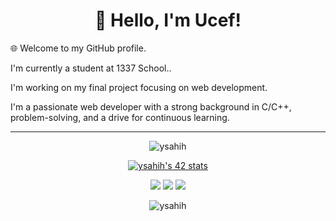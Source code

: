 <h1 align="center">👋 Hello, I'm Ucef!</h1>

🌐 Welcome to my GitHub profile. 

I'm currently a student at 1337 School..

I'm working on my final project focusing on web development.

I'm a passionate web developer with a strong background in C/C++, problem-solving, and a drive for continuous learning.

---

<p align="center"> <img src="https://komarev.com/ghpvc/?username=ysahih&label=Profile%20views&color=0e75b6&style=flat" alt="ysahih" /> </p>

<div align="center"><a href="https://github.com/oakoudad/badge42"><img src="https://badge.mediaplus.ma/darkblue/ysahih" alt="ysahih's 42 stats" /></a></div>

<p align="center">
    <a href="https://www.linkedin.com/in/youssef-sahih/"><img src="https://img.shields.io/badge/linkedin-%230177B5?style=flat&logo=linkedin&logoColor=white"/></a>
    <a href="https://www.instagram.com/uc3f.02/"><img src="https://img.shields.io/badge/instagram-%23E4415F?style=flat&logo=instagram&logoColor=white"/></a>
    <a href="https://twitter.com/uc3f02"><img src="https://img.shields.io/badge/twitter-%231FA1F1?style=flat&logo=twitter&logoColor=white"/></a>
  </p>
  
   <p align="center"> <img src="https://github-readme-stats.vercel.app/api/top-langs/?username=ysahih&layout=compact&theme=radical" alt="ysahih" /> </p><br/>
